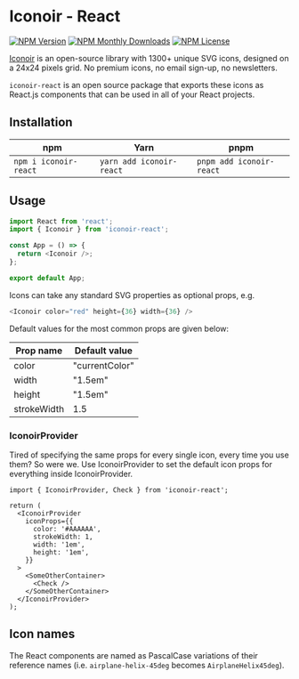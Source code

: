 # Iconoir - React

[![NPM Version](https://img.shields.io/npm/v/iconoir-react?style=flat-square)](https://www.npmjs.com/package/iconoir-react)
[![NPM Monthly Downloads](https://img.shields.io/npm/dm/iconoir-react?style=flat-square)](https://www.npmjs.com/package/iconoir-react)
[![NPM License](https://img.shields.io/npm/l/iconoir-react?style=flat-square)](https://github.com/iconoir-icons/iconoir/blob/main/packages/iconoir-react/LICENSE)

[Iconoir](https://iconoir.com/) is an open-source library with 1300+ unique SVG icons, designed on a 24x24 pixels grid. No premium icons, no email sign-up, no newsletters.

`iconoir-react` is an open source package that exports these icons as React.js components that can be used in all of your React projects.

## Installation

| npm                   | Yarn                     | pnpm                     |
| --------------------- | ------------------------ | ------------------------ |
| `npm i iconoir-react` | `yarn add iconoir-react` | `pnpm add iconoir-react` |

## Usage

```javascript
import React from 'react';
import { Iconoir } from 'iconoir-react';

const App = () => {
  return <Iconoir />;
};

export default App;
```

Icons can take any standard SVG properties as optional props, e.g.

```javascript
<Iconoir color="red" height={36} width={36} />
```

Default values for the most common props are given below:

| Prop name   | Default value  |
| ----------- | -------------- |
| color       | "currentColor" |
| width       | "1.5em"        |
| height      | "1.5em"        |
| strokeWidth | 1.5            |

### IconoirProvider

Tired of specifying the same props for every single icon, every time you use them? So were we. Use IconoirProvider to set the default icon props for everything inside IconoirProvider.

```tsx
import { IconoirProvider, Check } from 'iconoir-react';

return (
  <IconoirProvider
    iconProps={{
      color: '#AAAAAA',
      strokeWidth: 1,
      width: '1em',
      height: '1em',
    }}
  >
    <SomeOtherContainer>
      <Check />
    </SomeOtherContainer>
  </IconoirProvider>
);
```

## Icon names

The React components are named as PascalCase variations of their reference names (i.e. `airplane-helix-45deg` becomes `AirplaneHelix45deg`).
